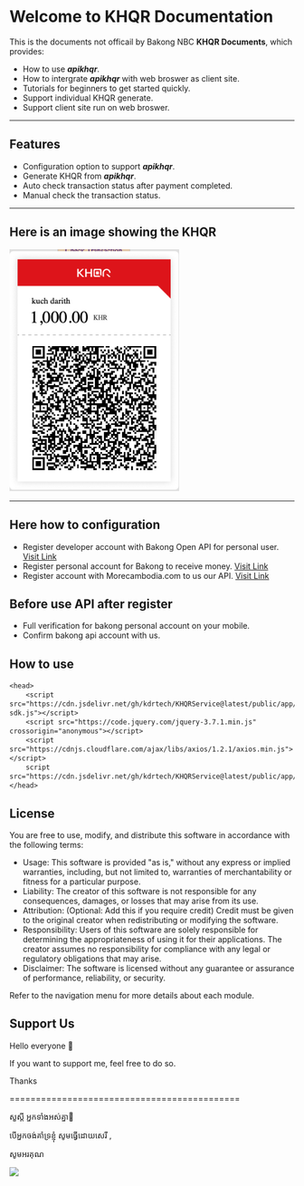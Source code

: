# Welcome to KHQR Documentation

This is the  documents not officail by Bakong NBC **KHQR Documents**, which provides:

- How to use ***apikhqr***.
- How to intergrate ***apikhqr*** with web broswer as client site.
- Tutorials for beginners to get started quickly.
- Support individual KHQR generate.
- Support client site run on web broswer.
---

## Features

- Configuration option to support ***apikhqr***.
- Generate KHQR from ***apikhqr***.
- Auto check transaction status after payment completed.
- Manual check the transaction status.
---


## Here is an image showing the KHQR

<img src="./public/tutorials/images/khqr-sample.png" alt="Sample KHQR" width="300"/>


---

## Here how to configuration
- Register developer account with Bakong Open API for personal user. [Visit Link](https://api-bakong.nbc.gov.kh/register)
- Register personal account for Bakong to receive money.  [Visit Link](https://bakong.nbc.gov.kh)
- Register account with Morecambodia.com to us our API. [Visit Link](https://morecambodia.com)

## Before use API after register
- Full verification for bakong personal account on your mobile.
- Confirm bakong api account with us.

## How to use
```
<head>
    <script src="https://cdn.jsdelivr.net/gh/kdrtech/KHQRService@latest/public/app/dist/khqr-sdk.js"></script>
    <script src="https://code.jquery.com/jquery-3.7.1.min.js" crossorigin="anonymous"></script>
    <script src="https://cdnjs.cloudflare.com/ajax/libs/axios/1.2.1/axios.min.js"></script>
    script src="https://cdn.jsdelivr.net/gh/kdrtech/KHQRService@latest/public/app/dist/APIKhqrSDK.js">
</head>
```
## License
You are free to use, modify, and distribute this software in accordance with the following terms:
- Usage: This software is provided "as is," without any express or implied warranties, including, but not limited to, warranties of merchantability or fitness for a particular purpose.
- Liability: The creator of this software is not responsible for any consequences, damages, or losses that may arise from its use.
- Attribution: (Optional: Add this if you require credit) Credit must be given to the original creator when redistributing or modifying the software.
- Responsibility: Users of this software are solely responsible for determining the appropriateness of using it for their applications. The creator assumes no responsibility for compliance with any legal or regulatory obligations that may arise.
- Disclaimer: The software is licensed without any guarantee or assurance of performance, reliability, or security.

Refer to the navigation menu for more details about each module.


## Support Us
Hello everyone 👋

If you want to support me, feel free to do so. 

Thanks

============================================

សួស្ដី អ្នកទាំងអស់គ្នា👋 

បើ​អ្នក​ចង់​គាំទ្រ​ខ្ញុំ សូម​ធ្វើ​ដោយ​សេរី , 

សូមអរគុណ

<a  href="https://www.buymeacoffee.com/kdrtech" target="_blank">
<img src="https://cdn.buymeacoffee.com/buttons/default-orange.png" height="41" />
</a>
